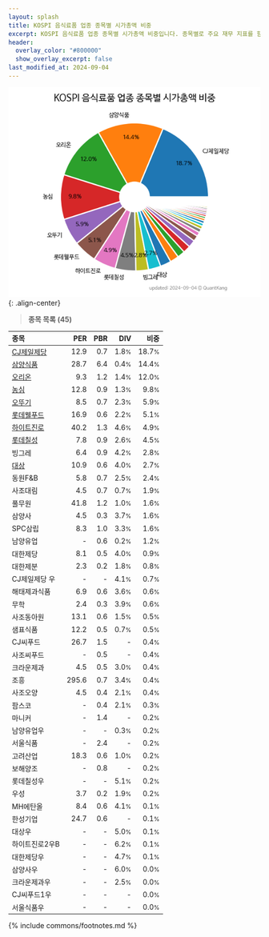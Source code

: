 ```yaml
---
layout: splash
title: KOSPI 음식료품 업종 종목별 시가총액 비중
excerpt: KOSPI 음식료품 업종 종목별 시가총액 비중입니다. 종목별로 주요 재무 지표를 함께 표시합니다.
header:
  overlay_color: "#800000"
  show_overlay_excerpt: false
last_modified_at: 2024-09-04
---
```



![KOSPI 음식료품 업종 종목별 시가총액 비중](/stats/sector/images/kospi_업종_음식료품_종목.png){: .align-center}


> **종목 목록 (45)**<a id="list"></a>

| **종목** | **PER** | **PBR** | **DIV** | **비중** |
| :------- | ------: | ------: | ------: | -------: |
| [CJ제일제당](/097950/) | 12.9 | 0.7 | 1.8<small>%</small> | 18.7<small>%</small> |
| [삼양식품](/003230/) | 28.7 | 6.4 | 0.4<small>%</small> | 14.4<small>%</small> |
| [오리온](/271560/) | 9.3 | 1.2 | 1.4<small>%</small> | 12.0<small>%</small> |
| [농심](/004370/) | 12.8 | 0.9 | 1.3<small>%</small> | 9.8<small>%</small> |
| [오뚜기](/007310/) | 8.5 | 0.7 | 2.3<small>%</small> | 5.9<small>%</small> |
| [롯데웰푸드](/280360/) | 16.9 | 0.6 | 2.2<small>%</small> | 5.1<small>%</small> |
| [하이트진로](/000080/) | 40.2 | 1.3 | 4.6<small>%</small> | 4.9<small>%</small> |
| [롯데칠성](/005300/) | 7.8 | 0.9 | 2.6<small>%</small> | 4.5<small>%</small> |
| 빙그레 | 6.4 | 0.9 | 4.2<small>%</small> | 2.8<small>%</small> |
| [대상](/001680/) | 10.9 | 0.6 | 4.0<small>%</small> | 2.7<small>%</small> |
| 동원F&B | 5.8 | 0.7 | 2.5<small>%</small> | 2.4<small>%</small> |
| 사조대림 | 4.5 | 0.7 | 0.7<small>%</small> | 1.9<small>%</small> |
| 풀무원 | 41.8 | 1.2 | 1.0<small>%</small> | 1.6<small>%</small> |
| 삼양사 | 4.5 | 0.3 | 3.7<small>%</small> | 1.6<small>%</small> |
| SPC삼립 | 8.3 | 1.0 | 3.3<small>%</small> | 1.6<small>%</small> |
| 남양유업 | - | 0.6 | 0.2<small>%</small> | 1.2<small>%</small> |
| 대한제당 | 8.1 | 0.5 | 4.0<small>%</small> | 0.9<small>%</small> |
| 대한제분 | 2.3 | 0.2 | 1.8<small>%</small> | 0.8<small>%</small> |
| CJ제일제당 우 | - | - | 4.1<small>%</small> | 0.7<small>%</small> |
| 해태제과식품 | 6.9 | 0.6 | 3.6<small>%</small> | 0.6<small>%</small> |
| 무학 | 2.4 | 0.3 | 3.9<small>%</small> | 0.6<small>%</small> |
| 사조동아원 | 13.1 | 0.6 | 1.5<small>%</small> | 0.5<small>%</small> |
| 샘표식품 | 12.2 | 0.5 | 0.7<small>%</small> | 0.5<small>%</small> |
| CJ씨푸드 | 26.7 | 1.5 | - | 0.4<small>%</small> |
| 사조씨푸드 | - | 0.5 | - | 0.4<small>%</small> |
| 크라운제과 | 4.5 | 0.5 | 3.0<small>%</small> | 0.4<small>%</small> |
| 조흥 | 295.6 | 0.7 | 3.4<small>%</small> | 0.4<small>%</small> |
| 사조오양 | 4.5 | 0.4 | 2.1<small>%</small> | 0.4<small>%</small> |
| 팜스코 | - | 0.4 | 2.1<small>%</small> | 0.3<small>%</small> |
| 마니커 | - | 1.4 | - | 0.2<small>%</small> |
| 남양유업우 | - | - | 0.3<small>%</small> | 0.2<small>%</small> |
| 서울식품 | - | 2.4 | - | 0.2<small>%</small> |
| 고려산업 | 18.3 | 0.6 | 1.0<small>%</small> | 0.2<small>%</small> |
| 보해양조 | - | 0.8 | - | 0.2<small>%</small> |
| 롯데칠성우 | - | - | 5.1<small>%</small> | 0.2<small>%</small> |
| 우성 | 3.7 | 0.2 | 1.9<small>%</small> | 0.2<small>%</small> |
| MH에탄올 | 8.4 | 0.6 | 4.1<small>%</small> | 0.1<small>%</small> |
| 한성기업 | 24.7 | 0.6 | - | 0.1<small>%</small> |
| 대상우 | - | - | 5.0<small>%</small> | 0.1<small>%</small> |
| 하이트진로2우B | - | - | 6.2<small>%</small> | 0.1<small>%</small> |
| 대한제당우 | - | - | 4.7<small>%</small> | 0.1<small>%</small> |
| 삼양사우 | - | - | 6.0<small>%</small> | 0.0<small>%</small> |
| 크라운제과우 | - | - | 2.5<small>%</small> | 0.0<small>%</small> |
| CJ씨푸드1우 | - | - | - | 0.0<small>%</small> |
| 서울식품우 | - | - | - | 0.0<small>%</small> |

{% include commons/footnotes.md %}
